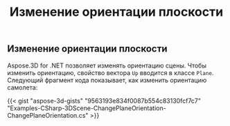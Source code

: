 ﻿---
title: Изменение ориентации плоскости
type: docs
weight: 40
url: /ru/net/changing-plane-orientation/
description: Aspose.3D for .NET позволяет изменять ориентацию сцены. Чтобы изменить ориентацию, в классе плоскости вводится свойство вектора вверх.
---
## **Изменение ориентации плоскости**
Aspose.3D for .NET позволяет изменять ориентацию сцены. Чтобы изменить ориентацию, свойство вектора `Up` вводится в классе `Plane`. Следующий фрагмент кода показывает, как изменить ориентацию самолета:

{{< gist "aspose-3d-gists" "9563193e834f0087b554c83130fcf7c7" "Examples-CSharp-3DScene-ChangePlaneOrientation-ChangePlaneOrientation.cs" >}}

